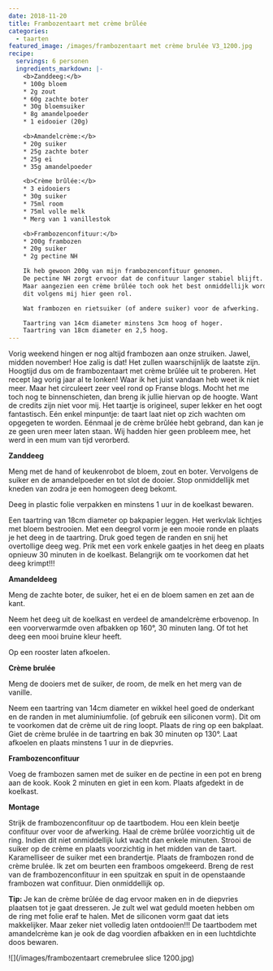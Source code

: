 ```yaml
---
date: 2018-11-20
title: Frambozentaart met crème brûlée
categories:
  - taarten
featured_image: /images/frambozentaart met crème brulée V3_1200.jpg
recipe:
  servings: 6 personen
  ingredients_markdown: |-
    <b>Zanddeeg:</b>
    * 100g bloem    * 2g zout    * 60g zachte boter    * 30g bloemsuiker     * 8g amandelpoeder    * 1 eidooier (20g)

    <b>Amandelcrème:</b>
    * 20g suiker    * 25g zachte boter    * 25g ei    * 35g amandelpoeder

    <b>Crème brûlée:</b>
    * 3 eidooiers    * 30g suiker    * 75ml room     * 75ml volle melk    * Merg van 1 vanillestok

    <b>Frambozenconfituur:</b>
    * 200g frambozen    * 20g suiker    * 2g pectine NH

    Ik heb gewoon 200g van mijn frambozenconfituur genomen.    De pectine NH zorgt ervoor dat de confituur langer stabiel blijft.    Maar aangezien een crème brûlée toch ook het best onmiddellijk wordt opgegeten speelt            
    dit volgens mij hier geen rol.    Wat frambozen en rietsuiker (of andere suiker) voor de afwerking.    Taartring van 14cm diameter minstens 3cm hoog of hoger.    Taartring van 18cm diameter en 2,5 hoog.
---
```

Vorig weekend hingen er nog altijd frambozen aan onze struiken.Jawel, midden november! Hoe zalig is dat! Het zullen waarschijnlijk de laatste zijn.Hoogtijd dus om de frambozentaart met crème brûlée uit te proberen.Het recept lag vorig jaar al te lonken! Waar ik het juist vandaan heb weet ik niet meer. Maar het circuleert zeer veel rond op Franse blogs.Mocht het me toch nog te binnenschieten, dan breng ik jullie hiervan op de hoogte.Want de credits zijn niet voor mij.Het taartje is origineel, super lekker en het oogt fantastisch.Eén enkel minpuntje: de taart laat niet op zich wachten om opgegeten te worden.Eénmaal je de crème brûlée hebt gebrand, dan kan je ze geen uren meer laten staan.Wij hadden hier geen probleem mee, het werd in een mum van tijd verorberd.

<!--more-->

**Zanddeeg**Meng met de hand of keukenrobot de bloem, zout en boter.Vervolgens de suiker en de amandelpoeder en tot slot de dooier.Stop onmiddellijk met kneden van zodra je een homogeen deeg bekomt.Deeg in plastic folie verpakken en minstens 1 uur in de koelkast bewaren.Een taartring van 18cm diameter op bakpapier leggen.Het werkvlak lichtjes met bloem bestrooien.Met een deegrol vorm je een mooie ronde en plaats je het deeg in de taartring. Druk goed tegen de randen en snij het overtollige deeg weg.Prik met een vork enkele gaatjes in het deeg en plaats opnieuw 30 minuten in de koelkast.Belangrijk om te voorkomen dat het deeg krimpt!!! **Amandeldeeg**Meng de zachte boter,  de suiker, het ei en de bloem samen en zet aan de kant.Neem het deeg uit de koelkast en verdeel de amandelcrème erbovenop.In een voorverwarmde oven afbakken op 160°, 30 minuten lang.Of tot het deeg een mooi bruine kleur heeft.Op een rooster laten afkoelen.**Crème brulée**Meng de dooiers met de suiker, de room, de melk en het merg van de vanille.Neem een taartring van 14cm diameter en wikkel heel goed de onderkant en de randen in met aluminiumfolie. (of gebruik een siliconen vorm). Dit om te voorkomen dat de crème uit de ring loopt.Plaats de ring op een bakplaat.Giet de crème brulée in de taartring en bak 30 minuten op 130°.Laat afkoelen en plaats minstens 1 uur in de diepvries.**Frambozenconfituur**Voeg de frambozen samen met de suiker en de pectine in een pot en breng aan de kook.Kook 2 minuten en giet in een kom.Plaats afgedekt in de koelkast.**Montage**Strijk de frambozenconfituur op de taartbodem.Hou een klein beetje confituur over voor de afwerking.Haal de crème brûlée voorzichtig uit de ring.Indien dit niet onmiddellijk lukt wacht dan enkele minuten.Strooi de suiker op de crème en plaats voorzichtig in het midden van de taart.Karamelliseer de suiker met een brandertje.Plaats de frambozen rond de crème brulée.Ik zet om beurten een framboos omgekeerd.Breng de rest van de frambozenconfituur in een spuitzak en spuit in de openstaande frambozen wat confituur.Dien onmiddellijk op.

<b>Tip: </b>Je kan de crème brûlée de dag ervoor maken en in de diepvries plaatsen tot je gaat dresseren.Je zult wel wat geduld moeten hebben om de ring met folie eraf te halen.Met de siliconen vorm gaat dat iets makkelijker.Maar zeker niet volledig laten ontdooien!!!De taartbodem met amandelcrème kan je ook de dag voordien afbakken en in een luchtdichte doos bewaren.

![](/images/frambozentaart cremebrulee slice 1200.jpg)
